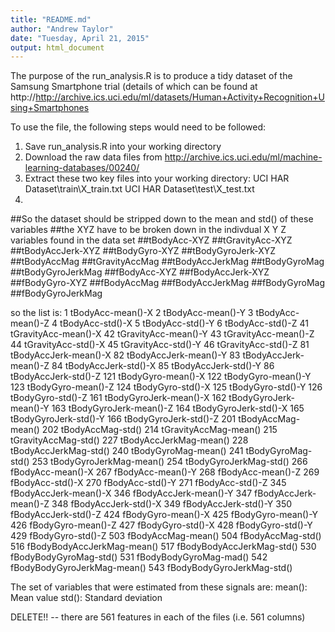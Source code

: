 ```yaml
---
title: "README.md"
author: "Andrew Taylor"
date: "Tuesday, April 21, 2015"
output: html_document
---
```


The purpose of the run_analysis.R is to produce a tidy dataset of the Samsung Smartphone trial (details of which can be found at http://http://archive.ics.uci.edu/ml/datasets/Human+Activity+Recognition+Using+Smartphones

To use the file, the following steps would need to be followed:

1. Save run_analysis.R into your working directory
2. Download the raw data files from http://archive.ics.uci.edu/ml/machine-learning-databases/00240/
3. Extract these two key files into your working directory:
  UCI HAR Dataset\train\X_train.txt
	UCI HAR Dataset\test\X_test.txt
4. 

##So the dataset should be stripped down to the mean and std() of these variables
##the XYZ have to be broken down in the indivdual X Y Z variables found in the data set
##tBodyAcc-XYZ
##tGravityAcc-XYZ
##tBodyAccJerk-XYZ
##tBodyGyro-XYZ
##tBodyGyroJerk-XYZ
##tBodyAccMag
##tGravityAccMag
##tBodyAccJerkMag
##tBodyGyroMag
##tBodyGyroJerkMag
##fBodyAcc-XYZ
##fBodyAccJerk-XYZ
##fBodyGyro-XYZ
##fBodyAccMag
##fBodyAccJerkMag
##fBodyGyroMag
##fBodyGyroJerkMag

so the list is:
1 tBodyAcc-mean()-X
2 tBodyAcc-mean()-Y
3 tBodyAcc-mean()-Z
4 tBodyAcc-std()-X
5 tBodyAcc-std()-Y
6 tBodyAcc-std()-Z
41 tGravityAcc-mean()-X
42 tGravityAcc-mean()-Y
43 tGravityAcc-mean()-Z
44 tGravityAcc-std()-X
45 tGravityAcc-std()-Y
46 tGravityAcc-std()-Z
81 tBodyAccJerk-mean()-X
82 tBodyAccJerk-mean()-Y
83 tBodyAccJerk-mean()-Z
84 tBodyAccJerk-std()-X
85 tBodyAccJerk-std()-Y
86 tBodyAccJerk-std()-Z
121 tBodyGyro-mean()-X
122 tBodyGyro-mean()-Y
123 tBodyGyro-mean()-Z
124 tBodyGyro-std()-X
125 tBodyGyro-std()-Y
126 tBodyGyro-std()-Z
161 tBodyGyroJerk-mean()-X
162 tBodyGyroJerk-mean()-Y
163 tBodyGyroJerk-mean()-Z
164 tBodyGyroJerk-std()-X
165 tBodyGyroJerk-std()-Y
166 tBodyGyroJerk-std()-Z
201 tBodyAccMag-mean()
202 tBodyAccMag-std()
214 tGravityAccMag-mean()
215 tGravityAccMag-std()
227 tBodyAccJerkMag-mean()
228 tBodyAccJerkMag-std()
240 tBodyGyroMag-mean()
241 tBodyGyroMag-std()
253 tBodyGyroJerkMag-mean()
254 tBodyGyroJerkMag-std()
266 fBodyAcc-mean()-X
267 fBodyAcc-mean()-Y
268 fBodyAcc-mean()-Z
269 fBodyAcc-std()-X
270 fBodyAcc-std()-Y
271 fBodyAcc-std()-Z
345 fBodyAccJerk-mean()-X
346 fBodyAccJerk-mean()-Y
347 fBodyAccJerk-mean()-Z
348 fBodyAccJerk-std()-X
349 fBodyAccJerk-std()-Y
350 fBodyAccJerk-std()-Z
424 fBodyGyro-mean()-X
425 fBodyGyro-mean()-Y
426 fBodyGyro-mean()-Z
427 fBodyGyro-std()-X
428 fBodyGyro-std()-Y
429 fBodyGyro-std()-Z
503 fBodyAccMag-mean()
504 fBodyAccMag-std()
516 fBodyBodyAccJerkMag-mean()
517 fBodyBodyAccJerkMag-std()
530 fBodyBodyGyroMag-std()
531 fBodyBodyGyroMag-mad()
542 fBodyBodyGyroJerkMag-mean()
543 fBodyBodyGyroJerkMag-std()



The set of variables that were estimated from these signals are: 
mean(): Mean value
std(): Standard deviation

DELETE!! -- there are 561 features in each of the files (i.e. 561 columns)
